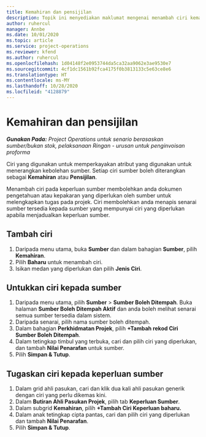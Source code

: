 ```yaml
---
title: Kemahiran dan pensijilan
description: Topik ini menyediakan maklumat mengenai menambah ciri kemahiran dan pensijilan kepada sumber.
author: ruhercul
manager: Annbe
ms.date: 10/01/2020
ms.topic: article
ms.service: project-operations
ms.reviewer: kfend
ms.author: ruhercul
ms.openlocfilehash: 1d04148f2e0953744da5ca32aa9062e3ae9530e7
ms.sourcegitcommit: 4cf1dc1561b92fca4175f0b3813133c5e63ce8e6
ms.translationtype: HT
ms.contentlocale: ms-MY
ms.lasthandoff: 10/28/2020
ms.locfileid: "4128879"
---
```

# <a name="skills-and-certifications"></a>Kemahiran dan pensijilan
_**Gunakan Pada:** Project Operations untuk senario berasaskan sumber/bukan stok, pelaksanaan Ringan - urusan untuk penginvoisan proforma_

Ciri yang digunakan untuk memperkayakan atribut yang digunakan untuk menerangkan kebolehan sumber. Setiap ciri sumber boleh diterangkan sebagai **Kemahiran** atau **Pensijilan**.

Menambah ciri pada keperluan sumber membolehkan anda dokumen pengetahuan atau kepakaran yang diperlukan oleh sumber untuk melengkapkan tugas pada projek. Ciri membolehkan anda menapis senarai sumber tersedia kepada sumber yang mempunyai ciri yang diperlukan apabila menjadualkan keperluan sumber.

## <a name="add-characteristics"></a>Tambah ciri

1. Daripada menu utama, buka **Sumber** dan dalam bahagian **Sumber**, pilih **Kemahiran**.
2. Pilih **Baharu** untuk menambah ciri.
3. Isikan medan yang diperlukan dan pilih **Jenis Ciri**.

## <a name="assign-characteristics-to-resources"></a>Untukkan ciri kepada sumber

1. Daripada menu utama, pilih **Sumber** > **Sumber Boleh Ditempah**. Buka halaman **Sumber Boleh Ditempah Aktif** dan anda boleh melihat senarai semua sumber tersedia dalam sistem.
2. Daripada senarai, pilih nama sumber boleh ditempah.
3. Dalam bahagian **Perkhidmatan Projek**, pilih **+Tambah rekod Ciri Sumber Boleh Ditempah**.
4. Dalam tetingkap timbul yang terbuka, cari dan pilih ciri yang diperlukan, dan tambah **Nilai Penarafan** untuk sumber.
5. Pilih **Simpan & Tutup**.

## <a name="assign-characteristics-to-resource-requirements"></a>Tugaskan ciri kepada keperluan sumber

1. Dalam grid ahli pasukan, cari dan klik dua kali ahli pasukan generik dengan ciri yang perlu dikemas kini.
2. Dalam **Butiran Ahli Pasukan Projek**, pilih tab **Keperluan Sumber**.
3. Dalam subgrid **Kemahiran**, pilih **+Tambah Ciri Keperluan baharu.**
4. Dalam anak tetingkap cipta pantas, cari dan pilih ciri yang diperlukan dan tambah **Nilai Penarafan**.
5. Pilih **Simpan & Tutup**.